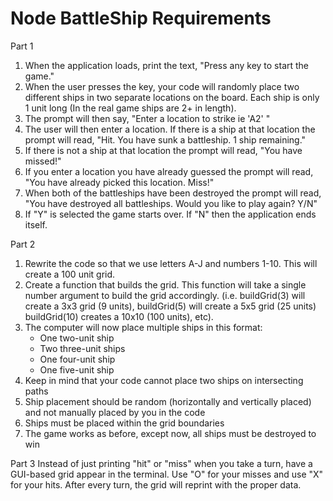 # Node BattleShip Requirements

Part 1
1. When the application loads, print the text, "Press any key to start the game."
2. When the user presses the key, your code will randomly place two different ships in two separate locations on the board. Each ship is only 1 unit long (In the real game ships are 2+ in length).
3. The prompt will then say, "Enter a location to strike ie 'A2' "
4. The user will then enter a location. If there is a ship at that location the prompt will read, "Hit. You have sunk a battleship. 1 ship remaining."
5. If there is not a ship at that location the prompt will read, "You have missed!"
6. If you enter a location you have already guessed the prompt will read, "You have already picked this location. Miss!"
7. When both of the battleships have been destroyed the prompt will read, "You have destroyed all battleships. Would you like to play again? Y/N"
8. If "Y" is selected the game starts over. If "N" then the application ends itself.

Part 2
1. Rewrite the code so that we use letters A-J and numbers 1-10. This will create a 100 unit grid.
2. Create a function that builds the grid. This function will take a single number argument to build the grid accordingly. (i.e. buildGrid(3) will create a 3x3 grid (9 units), buildGrid(5) will create a 5x5 grid (25 units) buildGrid(10) creates a 10x10 (100 units), etc). 
3. The computer will now place multiple ships in this format:
    - One two-unit ship
    - Two three-unit ships
    - One four-unit ship
    - One five-unit ship
4. Keep in mind that your code cannot place two ships on intersecting paths
5. Ship placement should be random (horizontally and vertically placed) and not manually placed by you in the code
6. Ships must be placed within the grid boundaries
7. The game works as before, except now, all ships must be destroyed to win

Part 3
Instead of just printing "hit" or "miss" when you take a turn, have a GUI-based grid appear in the terminal. Use "O" for your misses and use "X" for your hits. After every turn, the grid will reprint with the proper data.
